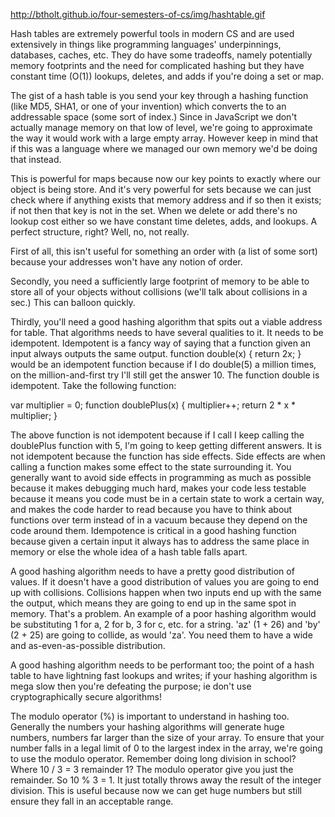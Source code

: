 http://btholt.github.io/four-semesters-of-cs/img/hashtable.gif

Hash tables are extremely powerful tools in modern CS and are used extensively in things like programming languages' underpinnings, databases, caches, etc. They do have some tradeoffs, namely potentially memory footprints and the need for complicated hashing but they have constant time (O(1)) lookups, deletes, and adds if you're doing a set or map.

The gist of a hash table is you send your key through a hashing function (like MD5, SHA1, or one of your invention) which converts the to an addressable space (some sort of index.) Since in JavaScript we don't actually manage memory on that low of level, we're going to approximate the way it would work with a large empty array. However keep in mind that if this was a language where we managed our own memory we'd be doing that instead.

This is powerful for maps because now our key points to exactly where our object is being store. And it's very powerful for sets because we can just check where if anything exists that memory address and if so then it exists; if not then that key is not in the set. When we delete or add there's no lookup cost either so we have constant time deletes, adds, and lookups. A perfect structure, right? Well, no, not really.

First of all, this isn't useful for something an order with (a list of some sort) because your addresses won't have any notion of order.

Secondly, you need a sufficiently large footprint of memory to be able to store all of your objects without collisions (we'll talk about collisions in a sec.) This can balloon quickly.

Thirdly, you'll need a good hashing algorithm that spits out a viable address for table. That algorithms needs to have several qualities to it. It needs to be idempotent. Idempotent is a fancy way of saying that a function given an input always outputs the same output. function double(x) { return 2x; } would be an idempotent function because if I do double(5) a million times, on the million-and-first try I'll still get the answer 10. The function double is idempotent. Take the following function:


var multiplier = 0;
function doublePlus(x) {
    multiplier++;
    return 2 * x * multiplier;
}
                    
The above function is not idempotent because if I call I keep calling the doublePlus function with 5, I'm going to keep getting different answers. It is not idempotent because the function has side effects. Side effects are when calling a function makes some effect to the state surrounding it. You generally want to avoid side effects in programming as much as possible because it makes debugging much hard, makes your code less testable because it means you code must be in a certain state to work a certain way, and makes the code harder to read because you have to think about functions over term instead of in a vacuum because they depend on the code around them. Idempotence is critical in a good hashing function because given a certain input it always has to address the same place in memory or else the whole idea of a hash table falls apart.

A good hashing algorithm needs to have a pretty good distribution of values. If it doesn't have a good distribution of values you are going to end up with collisions. Collisions happen when two inputs end up with the same the output, which means they are going to end up in the same spot in memory. That's a problem. An example of a poor hashing algorithm would be substituting 1 for a, 2 for b, 3 for c, etc. for a string. 'az' (1 + 26) and 'by' (2 + 25) are going to collide, as would 'za'. You need them to have a wide and as-even-as-possible distribution.

A good hashing algorithm needs to be performant too; the point of a hash table to have lightning fast lookups and writes; if your hashing algorithm is mega slow then you're defeating the purpose; ie don't use cryptographically secure algorithms!

The modulo operator (%) is important to understand in hashing too. Generally the numbers your hashing algorithms will generate huge numbers, numbers far larger than the size of your array. To ensure that your number falls in a legal limit of 0 to the largest index in the array, we're going to use the modulo operator. Remember doing long division in school? Where 10 / 3 = 3 remainder 1? The modulo operator give you just the remainder. So 10 % 3 = 1. It just totally throws away the result of the integer division. This is useful because now we can get huge numbers but still ensure they fall in an acceptable range.
